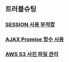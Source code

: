 ## 트러블슈팅
### [SESSION 사용 부적합](https://github.com/jaeuk0505/test01/wiki/SESSION-%EC%82%AC%EC%9A%A9-%EB%B6%80%EC%A0%81%ED%95%A9)
### [AJAX Promise 함수 사용](https://github.com/jaeuk0505/test01/wiki/AJAX-Promise-%ED%95%A8%EC%88%98-%EC%82%AC%EC%9A%A9/_edit)
### [AWS S3 사진 파일 관리](https://github.com/jaeuk0505/test01/wiki/AWS-S3-%EC%82%AC%EC%A7%84-%ED%8C%8C%EC%9D%BC-%EA%B4%80%EB%A6%AC)
